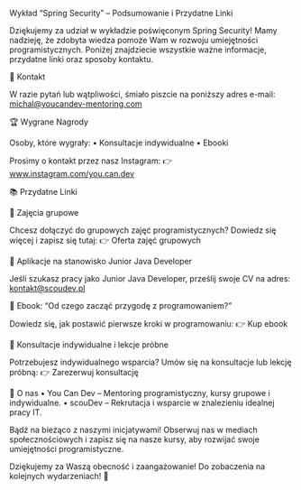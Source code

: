 Wykład “Spring Security” – Podsumowanie i Przydatne Linki

Dziękujemy za udział w wykładzie poświęconym Spring Security! Mamy nadzieję, że zdobyta wiedza pomoże Wam w rozwoju umiejętności programistycznych. Poniżej znajdziecie wszystkie ważne informacje, przydatne linki oraz sposoby kontaktu.

📩 Kontakt

W razie pytań lub wątpliwości, śmiało piszcie na poniższy adres e-mail:
michal@youcandev-mentoring.com

🏆 Wygrane Nagrody

Osoby, które wygrały:
•	Konsultacje indywidualne
•	Ebooki

Prosimy o kontakt przez nasz Instagram:
👉 www.instagram.com/you.can.dev

📚 Przydatne Linki

🔗 Zajęcia grupowe

Chcesz dołączyć do grupowych zajęć programistycznych? Dowiedz się więcej i zapisz się tutaj:
👉 Oferta zajęć grupowych

💼 Aplikacje na stanowisko Junior Java Developer

Jeśli szukasz pracy jako Junior Java Developer, prześlij swoje CV na adres:
kontakt@scoudev.pl

📖 Ebook: “Od czego zacząć przygodę z programowaniem?”

Dowiedz się, jak postawić pierwsze kroki w programowaniu:
👉 Kup ebook

🎯 Konsultacje indywidualne i lekcje próbne

Potrzebujesz indywidualnego wsparcia? Umów się na konsultacje lub lekcję próbną:
👉 Zarezerwuj konsultację

🌟 O nas
•	You Can Dev – Mentoring programistyczny, kursy grupowe i indywidualne.
•	scouDev – Rekrutacja i wsparcie w znalezieniu idealnej pracy IT.

Bądź na bieżąco z naszymi inicjatywami! Obserwuj nas w mediach społecznościowych i zapisz się na nasze kursy, aby rozwijać swoje umiejętności programistyczne.

Dziękujemy za Waszą obecność i zaangażowanie!
Do zobaczenia na kolejnych wydarzeniach! 🚀
